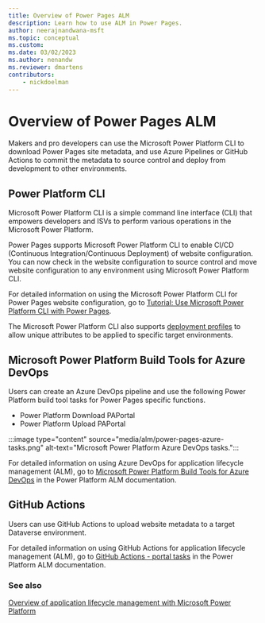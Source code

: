 ```yaml
---
title: Overview of Power Pages ALM
description: Learn how to use ALM in Power Pages.
author: neerajnandwana-msft
ms.topic: conceptual
ms.custom: 
ms.date: 03/02/2023
ms.author: nenandw
ms.reviewer: dmartens
contributors:
    - nickdoelman
---
```


# Overview of Power Pages ALM

Makers and pro developers can use the Microsoft Power Platform CLI to download Power Pages site metadata, and use Azure Pipelines or GitHub Actions to commit the metadata to source control and deploy from development to other environments.

## Power Platform CLI

Microsoft Power Platform CLI is a simple command line interface (CLI) that empowers developers and ISVs to perform various operations in the Microsoft Power Platform.

Power Pages supports Microsoft Power Platform CLI to enable CI/CD (Continuous Integration/Continuous Deployment) of website configuration. You can now check in the website configuration to source control and move website configuration to any environment using Microsoft Power Platform CLI.
 
For detailed information on using the Microsoft Power Platform CLI for Power Pages website configuration, go to [Tutorial: Use Microsoft Power Platform CLI with Power Pages](power-platform-cli-tutorial.md).

The Microsoft Power Platform CLI also supports [deployment profiles](power-platform-cli-tutorial.md#upload-the-changes-using-deployment-profile) to allow unique attributes to be applied to specific target environments.

## Microsoft Power Platform Build Tools for Azure DevOps

Users can create an Azure DevOps pipeline and use the following Power Platform build tool tasks for Power Pages specific functions.
- Power Platform Download PAPortal
- Power Platform Upload PAPortal

:::image type="content" source="media/alm/power-pages-azure-tasks.png" alt-text="Microsoft Power Platform Azure DevOps tasks.":::

For detailed information on using Azure DevOps for application lifecycle management (ALM), go to [Microsoft Power Platform Build Tools for Azure DevOps](/power-platform/alm/devops-build-tools) in the Power Platform ALM documentation.

## GitHub Actions

Users can use GitHub Actions to upload website metadata to a target Dataverse environment.

For detailed information on using GitHub Actions for application lifecycle management (ALM), go to [GitHub Actions - portal tasks](/power-platform/alm/devops-github-available-actions#portal-tasks) in the Power Platform ALM documentation.

### See also

[Overview of application lifecycle management with Microsoft Power Platform](/power-platform/alm/overview-alm)
